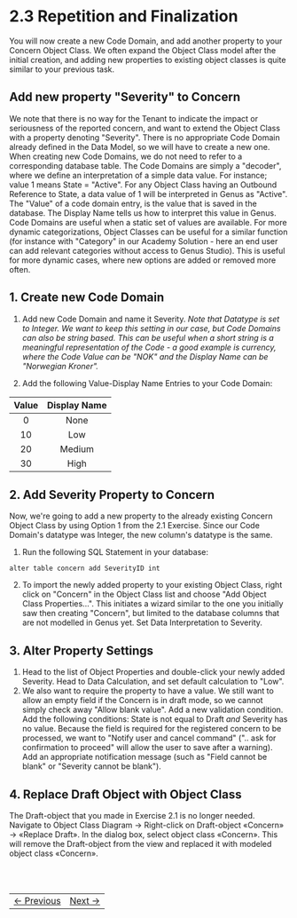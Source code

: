 # 2.3 Repetition and Finalization

You will now create a new Code Domain, and add another property to your Concern Object Class. We often expand the Object Class model after the initial creation, and adding new properties to existing object classes is quite similar to your previous task.

## Add new property "Severity" to Concern

We note that there is no way for the Tenant to indicate the impact or seriousness of the reported concern, and want to extend the Object Class with a property denoting "Severity". There is no appropriate Code Domain already defined in the Data Model, so we will have to create a new one. When creating new Code Domains, we do not need to refer to a corresponding database table. The Code Domains are simply a "decoder", where we define an interpretation of a simple data value. For instance; value 1 means State = "Active". For any Object Class having an Outbound Reference to State, a data value of 1 will be interpreted in Genus as "Active". The "Value" of a code domain entry, is the value that is saved in the database. The Display Name tells us how to interpret this value in Genus. Code Domains are useful when a static set of values are available. For more dynamic categorizations, Object Classes can be useful for a similar function (for instance with "Category" in our Academy Solution - here an end user can add relevant categories without access to Genus Studio). This is useful for more dynamic cases, where new options are added or removed more often.


## 1. Create new Code Domain

1. Add new Code Domain and name it Severity.
*Note that Datatype is set to Integer. We want to keep this setting in our case, but Code Domains can also be string based. This can be useful when a short string is a meaningful representation of the Code - a good example is currency, where the Code Value can be "NOK" and the Display Name can be "Norwegian Kroner".*

2. Add the following Value-Display Name Entries to your Code Domain:

Value |  Display Name
:-------------------------:|:-------------------------:|
0 | None |
10 | Low |
20 | Medium |
30 | High |


## 2. Add Severity Property to Concern
Now, we're going to add a new property to the already existing Concern Object Class by using Option 1 from the 2.1 Exercise. Since our Code Domain's datatype was Integer, the new column's datatype is the same.

1. Run the following SQL Statement in your database:
```
alter table concern add SeverityID int
```
2. To import the newly added property to your existing Object Class, right click on "Concern" in the Object Class list and choose "Add Object Class Properties...". This initiates a wizard similar to the one you initially saw then creating "Concern", but limited to the database columns that are not modelled in Genus yet. Set Data Interpretation to Severity.



## 3. Alter Property Settings

1. Head to the list of Object Properties and double-click your newly added Severity. Head to Data Calculation, and set default calculation to "Low".
2. We also want to require the property to have a value. We still want to allow an empty field if the Concern is in draft mode, so we cannot simply check away "Allow blank value". Add a new validation condition. Add the following conditions: State is not equal to Draft *and* Severity has no value. Because the field is required for the registered concern to be processed, we want to "Notify user and cancel command" (".. ask for confirmation to proceed" will allow the user to save after a warning). Add an appropriate notification message (such as "Field cannot be blank" or "Severity cannot be blank").


## 4. Replace Draft Object with Object Class
The Draft-object that you made in Exercise 2.1 is no longer needed. Navigate to Object Class Diagram -> Right-click on Draft-object «Concern» -> «Replace Draft». In the dialog box, select object class «Concern». This will remove the Draft-object from the view and replaced it with modeled object class «Concern».


<br/>
<br/>

<table>
   <tr><td><a href="e2.2-importing-OC.md"><- Previous</a></td><td align="right"><a href="web-terminology.md">Next -></a></td></tr>
</table>
